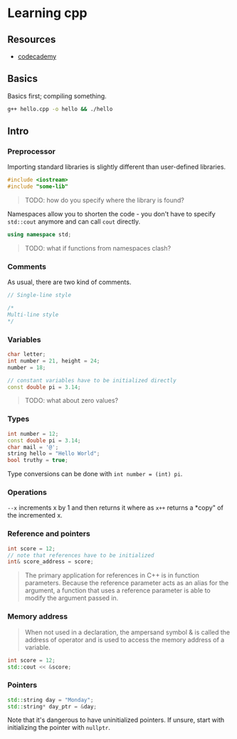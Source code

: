 # Learning cpp

## Resources

- [codecademy](https://www.codecademy.com/learn/c-plus-plus-for-programmers)

## Basics

Basics first; compiling something.

```sh
g++ hello.cpp -o hello && ./hello
```

## Intro

### Preprocessor

Importing standard libraries is slightly different than user-defined libraries.

```cpp
#include <iostream>
#include "some-lib"
```

>TODO: how do you specify where the library is found?

Namespaces allow you to shorten the code - you don't have to specify `std::cout`
anymore and can call `cout` directly.

```cpp
using namespace std;
```

>TODO: what if functions from namespaces clash?

### Comments

As usual, there are two kind of comments.

```cpp
// Single-line style

/*
Multi-line style
*/
```

### Variables

```cpp
char letter;
int number = 21, height = 24;
number = 18;

// constant variables have to be initialized directly
const double pi = 3.14;
```

>TODO: what about zero values?

### Types

```cpp
int number = 12;
const double pi = 3.14;
char mail = '@';
string hello = "Hello World";
bool truthy = true;
```

Type conversions can be done with `int number = (int) pi`.

### Operations

`--x` increments x by 1 and then returns it where as `x++` returns a *copy" of 
the incremented x.

### Reference and pointers

```cpp
int score = 12;
// note that references have to be initialized
int& score_address = score;
```

>The primary application for references in C++ is in function parameters.
>Because the reference parameter acts as an alias for the argument, a function
>that uses a reference parameter is able to modify the argument passed in.

### Memory address

>When not used in a declaration, the ampersand symbol & is called the address of
>operator and is used to access the memory address of a variable.

```cpp
int score = 12;
std::cout << &score;
```

### Pointers

```cpp
std::string day = "Monday";
std::string* day_ptr = &day;
```

Note that it's dangerous to have uninitialized pointers. If unsure, start with
initializing the pointer with `nullptr`.